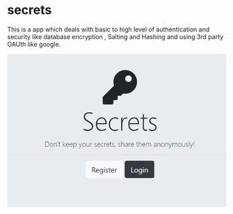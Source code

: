 # secrets
This is a app which deals with basic to high level of authentication and security like database encryption , Salting and Hashing and using 3rd party OAUth like google.

![Capture.PNG](ss/Capture.PNG)
